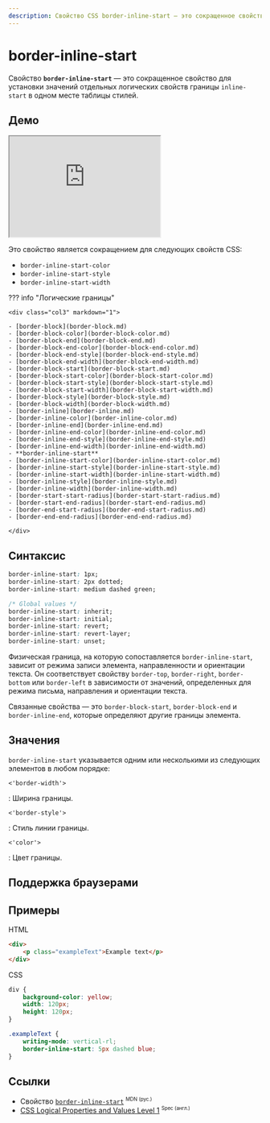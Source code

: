 ```yaml
---
description: Свойство CSS border-inline-start — это сокращенное свойство для установки значений отдельных логических свойств границы inline-start в одном месте таблицы стилей.
---
```


# border-inline-start

Свойство **`border-inline-start`** — это сокращенное свойство для установки значений отдельных логических свойств границы `inline-start` в одном месте таблицы стилей.

## Демо

<iframe class="interactive is-default-height" height="200" src="https://interactive-examples.mdn.mozilla.net/pages/css/border-inline-start.html" title="MDN Web Docs Interactive Example" loading="lazy" data-readystate="complete"></iframe>

Это свойство является сокращением для следующих свойств CSS:

-   `border-inline-start-color`
-   `border-inline-start-style`
-   `border-inline-start-width`

??? info "Логические границы"

    <div class="col3" markdown="1">

    - [border-block](border-block.md)
    - [border-block-color](border-block-color.md)
    - [border-block-end](border-block-end.md)
    - [border-block-end-color](border-block-end-color.md)
    - [border-block-end-style](border-block-end-style.md)
    - [border-block-end-width](border-block-end-width.md)
    - [border-block-start](border-block-start.md)
    - [border-block-start-color](border-block-start-color.md)
    - [border-block-start-style](border-block-start-style.md)
    - [border-block-start-width](border-block-start-width.md)
    - [border-block-style](border-block-style.md)
    - [border-block-width](border-block-width.md)
    - [border-inline](border-inline.md)
    - [border-inline-color](border-inline-color.md)
    - [border-inline-end](border-inline-end.md)
    - [border-inline-end-color](border-inline-end-color.md)
    - [border-inline-end-style](border-inline-end-style.md)
    - [border-inline-end-width](border-inline-end-width.md)
    - **border-inline-start**
    - [border-inline-start-color](border-inline-start-color.md)
    - [border-inline-start-style](border-inline-start-style.md)
    - [border-inline-start-width](border-inline-start-width.md)
    - [border-inline-style](border-inline-style.md)
    - [border-inline-width](border-inline-width.md)
    - [border-start-start-radius](border-start-start-radius.md)
    - [border-start-end-radius](border-start-end-radius.md)
    - [border-end-start-radius](border-end-start-radius.md)
    - [border-end-end-radius](border-end-end-radius.md)

    </div>

## Синтаксис

```css
border-inline-start: 1px;
border-inline-start: 2px dotted;
border-inline-start: medium dashed green;

/* Global values */
border-inline-start: inherit;
border-inline-start: initial;
border-inline-start: revert;
border-inline-start: revert-layer;
border-inline-start: unset;
```

Физическая граница, на которую сопоставляется `border-inline-start`, зависит от режима записи элемента, направленности и ориентации текста. Он соответствует свойству `border-top`, `border-right`, `border-bottom` или `border-left` в зависимости от значений, определенных для режима письма, направления и ориентации текста.

Связанные свойства — это `border-block-start`, `border-block-end` и `border-inline-end`, которые определяют другие границы элемента.

## Значения

`border-inline-start` указывается одним или несколькими из следующих элементов в любом порядке:

`<'border-width'>`

: Ширина границы.

`<'border-style'>`

: Стиль линии границы.

`<'color'>`

: Цвет границы.

## Поддержка браузерами

<p class="ciu_embed" data-feature="mdn-css__properties__border-inline-start" data-periods="future_1,current,past_1,past_2" data-accessible-colours="false"></p>

## Примеры

HTML

```html
<div>
    <p class="exampleText">Example text</p>
</div>
```

CSS

```css
div {
    background-color: yellow;
    width: 120px;
    height: 120px;
}

.exampleText {
    writing-mode: vertical-rl;
    border-inline-start: 5px dashed blue;
}
```

## Ссылки

-   Свойство [`border-inline-start`](https://developer.mozilla.org/ru/docs/Web/CSS/border-inline-start) <sup><small>MDN (рус.)</small></sup>
-   [CSS Logical Properties and Values Level 1](https://w3c.github.io/csswg-drafts/css-logical/#border-shorthands) <sup><small>Spec (англ.)</small></sup>
